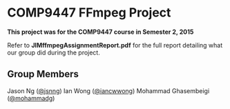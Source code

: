 COMP9447 FFmpeg Project
=========
**This project was for the COMP9447 course in Semester 2, 2015**

Refer to **JIMffmpegAssignmentReport.pdf** for the full report detailing what our group did during the project.

Group Members
-----
Jason Ng ([@jsnng](https://github.com/jsnng)) 
Ian Wong ([@iancwwong](https://github.com/iancwwong)) 
Mohammad Ghasembeigi ([@mohammadg](https://github.com/mohammadg)) 

